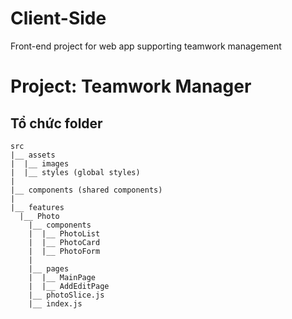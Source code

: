 # Client-Side
Front-end project for web app supporting teamwork management

# Project: Teamwork Manager
## Tổ chức folder

```
src
|__ assets
|  |__ images
|  |__ styles (global styles) 
|
|__ components (shared components)
|
|__ features
  |__ Photo
    |__ components
    |  |__ PhotoList
    |  |__ PhotoCard
    |  |__ PhotoForm
    |
    |__ pages
    |  |__ MainPage
    |  |__ AddEditPage
    |__ photoSlice.js
    |__ index.js
```
